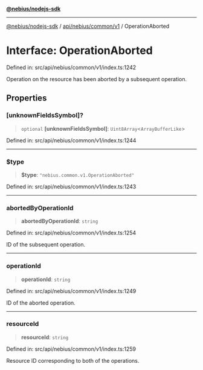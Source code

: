 [**@nebius/nodejs-sdk**](../../../../../README.md)

***

[@nebius/nodejs-sdk](../../../../../README.md) / [api/nebius/common/v1](../README.md) / OperationAborted

# Interface: OperationAborted

Defined in: src/api/nebius/common/v1/index.ts:1242

Operation on the resource has been aborted by a subsequent operation.

## Properties

### \[unknownFieldsSymbol\]?

> `optional` **\[unknownFieldsSymbol\]**: `Uint8Array`\<`ArrayBufferLike`\>

Defined in: src/api/nebius/common/v1/index.ts:1244

***

### $type

> **$type**: `"nebius.common.v1.OperationAborted"`

Defined in: src/api/nebius/common/v1/index.ts:1243

***

### abortedByOperationId

> **abortedByOperationId**: `string`

Defined in: src/api/nebius/common/v1/index.ts:1254

ID of the subsequent operation.

***

### operationId

> **operationId**: `string`

Defined in: src/api/nebius/common/v1/index.ts:1249

ID of the aborted operation.

***

### resourceId

> **resourceId**: `string`

Defined in: src/api/nebius/common/v1/index.ts:1259

Resource ID corresponding to both of the operations.
